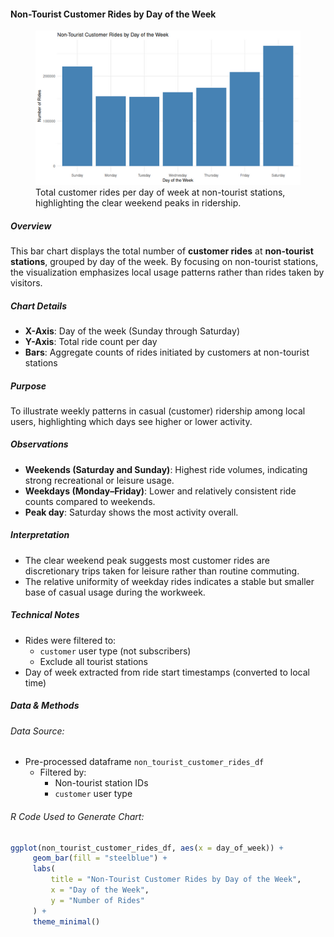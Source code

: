 #### Non-Tourist Customer Rides by Day of the Week

<figure class="float-right">
  <a href="../images/Non-Tourist_Customer_Rides_by_Day_of_the_Week.png" target="_blank" title="Select image to open full sized chart">
  <img src="../images/thumbnails/Non-Tourist_Customer_Rides_by_Day_of_the_Week.png" alt="Bar chart showing customer ride counts by day of the week at non-tourist stations. Ride volume is highest on Saturday and Sunday, and lower but steady Monday through Friday.">
  </a>
  <figcaption>
  Total customer rides per day of week at non-tourist stations, highlighting the clear weekend peaks in ridership.
  </figcaption>
</figure>

##### Overview

This bar chart displays the total number of **customer rides** at **non-tourist stations**, grouped by day of the week. By focusing on non-tourist stations, the visualization emphasizes local usage patterns rather than rides taken by visitors.

##### Chart Details

- **X-Axis**: Day of the week (Sunday through Saturday)
- **Y-Axis**: Total ride count per day
- **Bars**: Aggregate counts of rides initiated by customers at non-tourist stations

##### Purpose

To illustrate weekly patterns in casual (customer) ridership among local users, highlighting which days see higher or lower activity.

##### Observations

- **Weekends (Saturday and Sunday)**: Highest ride volumes, indicating strong recreational or leisure usage.
- **Weekdays (Monday–Friday)**: Lower and relatively consistent ride counts compared to weekends.
- **Peak day**: Saturday shows the most activity overall.

##### Interpretation

- The clear weekend peak suggests most customer rides are discretionary trips taken for leisure rather than routine commuting.
- The relative uniformity of weekday rides indicates a stable but smaller base of casual usage during the workweek.

##### Technical Notes

- Rides were filtered to:
  - `customer` user type (not subscribers)
  - Exclude all tourist stations
- Day of week extracted from ride start timestamps (converted to local time)

##### Data & Methods

###### Data Source:

  - Pre-processed dataframe `non_tourist_customer_rides_df`
    - Filtered by:
      - Non-tourist station IDs
      - `customer` user type


###### R Code Used to Generate Chart:

```r
ggplot(non_tourist_customer_rides_df, aes(x = day_of_week)) +
     geom_bar(fill = "steelblue") +
     labs(
         title = "Non-Tourist Customer Rides by Day of the Week",
         x = "Day of the Week",
         y = "Number of Rides"
     ) +
     theme_minimal()
```

<br style="clear: both;"></br>

